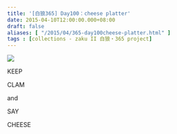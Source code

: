 ```yaml
---
title: '[白狼365] Day100：cheese platter'
date: 2015-04-10T12:00:00.000+08:00
draft: false
aliases: [ "/2015/04/365-day100cheese-platter.html" ]
tags : [collections - zaku II 白狼・365 project]
---
```


[![](https://farm9.staticflickr.com/8617/16194685842_ac0a89a5ea_z.jpg)](https://farm9.staticflickr.com/8617/16194685842_ac0a89a5ea_z.jpg)

KEEP

CLAM

and 

SAY

CHEESE